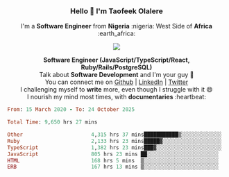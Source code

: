 ### **<p align='center'>Hello 👋 I'm Taofeek Olalere</p>**

<p align='center'>I'm a <strong>Software Engineer</strong> from <strong>Nigeria</strong> :nigeria: West Side of <strong>Africa</strong> :earth_africa:	</p>

<p align='center'> <img src='https://github-readme-stats.vercel.app/api?username=teekaytech&show_icons=true&theme=dark'> </p>


<p align='center'>
  <b>Software Engineer (JavaScript/TypeScript/React, Ruby/Rails/PostgreSQL)</b><br />
  Talk about <strong>Software Development</strong> and I'm your guy 👯 <br />
  You can connect me on <a href="https://github.com/teekaytech">Github</a> | <a href="https://linkedin.com/in/olaleretaofeek">LinkedIn</a> | <a href="https://twitter.com/ola_lere">Twitter</a> <br />
  I challenging myself to <strong>write</strong> more, even though I struggle with it 😄 <br />
  I nourish my mind most times, with <strong>documentaries</strong> :heartbeat:
</p>

<!--START_SECTION:waka-->

```ruby
From: 15 March 2020 - To: 24 October 2025

Total Time: 9,650 hrs 27 mins

Other                      4,315 hrs 37 mins███████████▒░░░░░░░░░░░░░   44.72 %
Ruby                       2,133 hrs 23 mins█████▓░░░░░░░░░░░░░░░░░░░   22.11 %
TypeScript                 1,382 hrs 23 mins███▓░░░░░░░░░░░░░░░░░░░░░   14.32 %
JavaScript                 805 hrs 23 mins ██░░░░░░░░░░░░░░░░░░░░░░░   08.35 %
HTML                       168 hrs 5 mins  ▒░░░░░░░░░░░░░░░░░░░░░░░░   01.74 %
ERB                        167 hrs 13 mins ▒░░░░░░░░░░░░░░░░░░░░░░░░   01.73 %
```

<!--END_SECTION:waka-->
<!--
**teekaytech/teekaytech** is a ✨ _special_ ✨ repository because its `README.md` (this file) appears on your GitHub profile.

Here are some ideas to get you started:

- 🔭 I’m currently working on ...
- 🌱 I’m currently learning ...
- 👯 I’m looking to collaborate on ...
- 🤔 I’m looking for help with ...
- 💬 Ask me about ...
- 📫 How to reach me: ...
- 😄 Pronouns: ...
- ⚡ Fun fact: ...
-->
